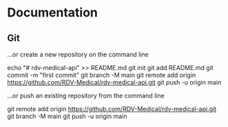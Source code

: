 # Documentation

## Git 
…or create a new repository on the command line

echo "# rdv-medical-api" >> README.md
git init
git add README.md
git commit -m "first commit"
git branch -M main
git remote add origin https://github.com/RDV-Medical/rdv-medical-api.git
git push -u origin main

…or push an existing repository from the command line

git remote add origin https://github.com/RDV-Medical/rdv-medical-api.git
git branch -M main
git push -u origin main